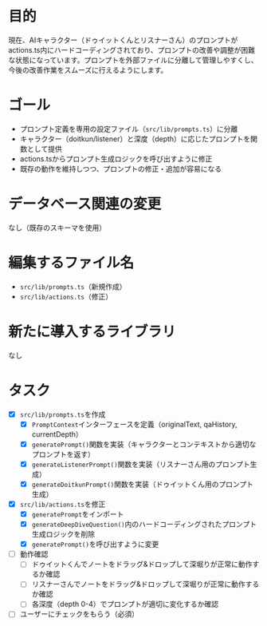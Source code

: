 # 目的

現在、AIキャラクター（ドゥイットくんとリスナーさん）のプロンプトがactions.ts内にハードコーディングされており、プロンプトの改善や調整が困難な状態になっています。プロンプトを外部ファイルに分離して管理しやすくし、今後の改善作業をスムーズに行えるようにします。

# ゴール

- プロンプト定義を専用の設定ファイル（`src/lib/prompts.ts`）に分離
- キャラクター（doitkun/listener）と深度（depth）に応じたプロンプトを関数として提供
- actions.tsからプロンプト生成ロジックを呼び出すように修正
- 既存の動作を維持しつつ、プロンプトの修正・追加が容易になる

# データベース関連の変更

なし（既存のスキーマを使用）

# 編集するファイル名

- `src/lib/prompts.ts`（新規作成）
- `src/lib/actions.ts`（修正）

# 新たに導入するライブラリ

なし

# タスク

- [x] `src/lib/prompts.ts`を作成
  - [x] `PromptContext`インターフェースを定義（originalText, qaHistory, currentDepth）
  - [x] `generatePrompt()`関数を実装（キャラクターとコンテキストから適切なプロンプトを返す）
  - [x] `generateListenerPrompt()`関数を実装（リスナーさん用のプロンプト生成）
  - [x] `generateDoitkunPrompt()`関数を実装（ドゥイットくん用のプロンプト生成）
- [x] `src/lib/actions.ts`を修正
  - [x] `generatePrompt`をインポート
  - [x] `generateDeepDiveQuestion()`内のハードコーディングされたプロンプト生成ロジックを削除
  - [x] `generatePrompt()`を呼び出すように変更
- [ ] 動作確認
  - [ ] ドゥイットくんでノートをドラッグ&ドロップして深堀りが正常に動作するか確認
  - [ ] リスナーさんでノートをドラッグ&ドロップして深堀りが正常に動作するか確認
  - [ ] 各深度（depth 0-4）でプロンプトが適切に変化するか確認
- [ ] ユーザーにチェックをもらう（必須）
